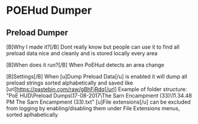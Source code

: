 POEHud Dumper
======

## Preload Dumper
[B]Why I made it?[/B]
Dont really know but people can use it to find all preload data nice and cleanly and is stored locally every area

[B]When does it run?[/B]
When PoEHud detects an area change

[B]Settings[/B]
When [u]Dump Preload Data[/u] is enabled it will dump all preload strings sorted alphabetically and saved like [url]https://pastebin.com/raw/gBhFiRdq[/url]
Example of folder structure: "PoE HUD\Preload Dumps\17-08-2017\The Sarn Encampment (33)\11.34.48 PM The Sarn Encampment (33).txt"
[u]File extensions[/u] can be excluded from logging by enabling/disabling them under File Extensions menus, sorted aplhabetically
